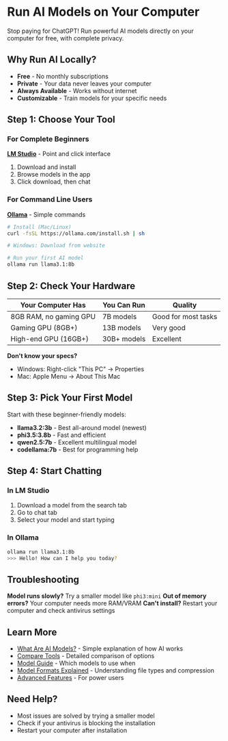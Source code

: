 # Run AI Models on Your Computer

Stop paying for ChatGPT! Run powerful AI models directly on your computer for free, with complete privacy.

## Why Run AI Locally?

- **Free** - No monthly subscriptions
- **Private** - Your data never leaves your computer
- **Always Available** - Works without internet
- **Customizable** - Train models for your specific needs

## Step 1: Choose Your Tool

### For Complete Beginners
**[LM Studio](https://lmstudio.ai/)** - Point and click interface
1. Download and install
2. Browse models in the app
3. Click download, then chat

### For Command Line Users
**[Ollama](https://ollama.com/)** - Simple commands
```bash
# Install (Mac/Linux)
curl -fsSL https://ollama.com/install.sh | sh

# Windows: Download from website

# Run your first AI model
ollama run llama3.1:8b
```

## Step 2: Check Your Hardware

| Your Computer Has | You Can Run | Quality |
|-------------------|-------------|---------|
| 8GB RAM, no gaming GPU | 7B models | Good for most tasks |
| Gaming GPU (8GB+) | 13B models | Very good |
| High-end GPU (16GB+) | 30B+ models | Excellent |

**Don't know your specs?** 
- Windows: Right-click "This PC" → Properties
- Mac: Apple Menu → About This Mac

## Step 3: Pick Your First Model

Start with these beginner-friendly models:

- **llama3.2:3b** - Best all-around model (newest)
- **phi3.5:3.8b** - Fast and efficient
- **qwen2.5:7b** - Excellent multilingual model
- **codellama:7b** - Best for programming help

## Step 4: Start Chatting

### In LM Studio
1. Download a model from the search tab
2. Go to chat tab
3. Select your model and start typing

### In Ollama
```bash
ollama run llama3.1:8b
>>> Hello! How can I help you today?
```

## Troubleshooting

**Model runs slowly?** Try a smaller model like `phi3:mini`
**Out of memory errors?** Your computer needs more RAM/VRAM
**Can't install?** Restart your computer and check antivirus settings

## Learn More

- [What Are AI Models?](./WHAT_ARE_AI_MODELS.md) - Simple explanation of how AI works
- [Compare Tools](./TOOL_COMPARISON.md) - Detailed comparison of options
- [Model Guide](./MODEL_GUIDE.md) - Which models to use when
- [Model Formats Explained](./MODEL_FORMATS_AND_TYPES.md) - Understanding file types and compression
- [Advanced Features](./ADVANCED_OLLAMA_FEATURES.md) - For power users

## Need Help?

- Most issues are solved by trying a smaller model
- Check if your antivirus is blocking the installation
- Restart your computer after installation
